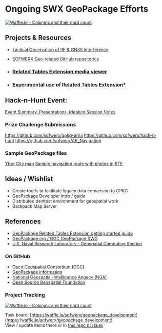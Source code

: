 # Ongoing SWX GeoPackage Efforts #
[![Waffle.io - Columns and their card count](https://badge.waffle.io/sofwerx/geopackage_development.svg?columns=all)](https://waffle.io/sofwerx/geopackage_development)

## Projects & Resources ##

- [Tactical Observation of RF & GNSS Interference](https://github.com/sofwerx/TORGI)

- [SOFWERX Geo-related GitHub repositories](https://github.com/orgs/sofwerx/teams/geo/repositories)

- ### [Related Tables Extension media viewer](http://django-geopackage-server.geotools1.devwerx.org/) ###
- ### [Experimental use of Related Tables Extension*](https://github.com/sofwerx/geopackage_development/tree/master/safehouse) 

## Hack-n-Hunt Event: ##

[Event Summary, Presentations, Ideation Session Notes](https://www.sofwerx.org/geo/)

### Prize Challenge Submissions ###
https://github.com/sofwerx/gpkg-arna
https://github.com/sofwerx/hack-n-hunt
https://github.com/sofwerx/AR_Navigation

### Sample GeoPackage files ###
[Ybor City map](https://github.com/sofwerx/geopackage_development/raw/master/hack-n-hunt/hacknhunt_ybor.gpkg)
[Sample navigation route with photos in RTE](https://github.com/sofwerx/geopackage_development/raw/master/hack-n-hunt/hacknhunt-with-RTE.gpkg)

## Ideas / Wishlist ##
- Create tool/s to facilitate legacy data conversion to GPKG
- GeoPackage Developer intro / guide
- Distributed dev/test environment for geospatial work
- Backpack Map Server

## References ##
- [GeoPackage Related Tables Extension getting started guide](https://github.com/opengeospatial/geopackage-related-tables/wiki/Getting-Started)
- [GeoPackage.org / OGC GeoPackage SWG](http://www.geopackage.org/)
- [U.S. Naval Research Laboratory - Geospatial Computing Section](https://geoint.nrlssc.navy.mil)

### On GitHub ###
- [Open Geospatial Consortium (OGC)](https://github.com/opengeospatial)
- [GeoPackage information](https://www.geopackage.org)
- [National Geospatial-Intelligence Angecy (NGA)](https://github.com/ngageoint/GeoPackage)
- [Open Source Geospatial Foundation](https://github.com/OSGeo)


### Project Tracking ###
[![Waffle.io - Columns and their card count](https://badge.waffle.io/sofwerx/geopackage_development.svg?columns=all)](https://waffle.io/sofwerx/geopackage_development)

Task board: [https://waffle.io/sofwerx/geopackage_development](https://waffle.io/sofwerx/geopackage_development)  
View / update items there or in [this repo's issues](https://github.com/sofwerx/geopackage_development/issues)
